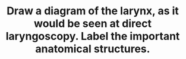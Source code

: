 ---
title: "Draw a diagram of the larynx, as it would be seen at direct laryngoscopy. Label the important anatomical structures."
entityType: SAQ
exam: PEX
college: ANZCA
year: 2013
sitting: A
question: 8
passRate: 80
EC_expectedDomains:
- "To gain a pass mark, candidates were expected to produce and label a reasonable drawing or schematic."
- "Structures that were expected to be identified included the vallecula, epiglottis, laryngeal inlet (or trachea), cartilages and true vocal cords."
- "Alternate nomenclature was acceptable."
EC_extraCredit:
- "Extra marks were awarded for identifying other structures, giving anatomical orientation and mentioning that this is a Cormack and Lehane Grade 1 view."
EC_errorsCommon:
- "No marks were awarded for textual description of nerves, blood vessels, muscles, functions, etc, however detailed, as this was not asked for."
---